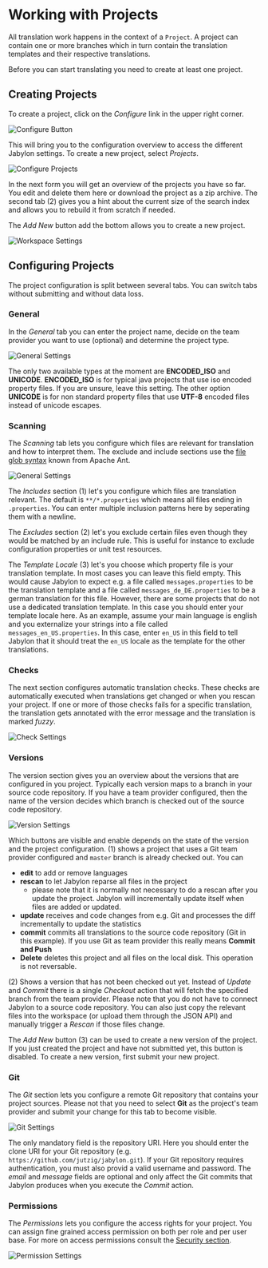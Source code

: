 
# Working with Projects

All translation work happens in the context of a `Project`. A project can contain one or more branches which in turn contain the translation templates and their respective translations.

Before you can start translating you need to create at least one project.


## Creating Projects

To create a project, click on the _Configure_ link in the upper right corner. 

![Configure Button](images/configure.png "Configure Button")

This will bring you to the configuration overview to access the different Jabylon settings. To create a new project, select _Projects_.
 
![Configure Projects](images/configureProjects.png "Configure Projects")

In the next form you will get an overview of the projects you have so far. You edit and delete them here or download the project as a zip archive. The second tab (2) gives you a hint about the current size of the search index and allows you to rebuild it from scratch if needed.
 
The _Add New_ button add the bottom allows you to create a new project.
 
![Workspace Settings](images/workspaceSettings.png "Workspace Settings")
 
## Configuring Projects
 
The project configuration is split between several tabs. You can switch tabs without submitting and without data loss.


### General

In the _General_ tab you can enter the project name, decide on the team provider you want to use (optional) and determine the project type.
 
![General Settings](images/generalProjectSettings.png "General Settings")
 
The only two available types at the moment are **ENCODED_ISO** and **UNICODE**. **ENCODED_ISO** is for typical java projects that use iso encoded property files. If you are unsure, leave this setting. The other option **UNICODE** is for non standard property files that use **UTF-8** encoded files instead of unicode escapes.
 

### Scanning

The _Scanning_ tab lets you configure which files are relevant for translation and how to interpret them. The exclude and include sections use the [file glob syntax](https://ant.apache.org/manual/dirtasks.html) known from Apache Ant.

![General Settings](images/generalProjectSettings.png "General Settings")

The _Includes_ section (1) let's you configure which files are translation relevant. The default is `**/*.properties` which means all files ending in `.properties`. You can enter multiple inclusion patterns here by seperating them with a newline.

The _Excludes_ section (2) let's you exclude certain files even though they would be matched by an include rule. This is useful for instance to exclude configuration properties or unit test resources.

The _Template Locale_ (3) let's you choose which property file is your translation template. In most cases you can leave this field empty. This would cause Jabylon to expect e.g. a file called `messages.properties` to be the translation template and a file called `messages_de_DE.properties` to be a german translation for this file. However, there are some projects that do not use a dedicated translation template. In this case you should enter your template locale here. As an example, assume your main language is english and you externalize your strings into a file called `messages_en_US.properties`. In this case, enter `en_US` in this field to tell Jabylon that it should treat the `en_US` locale as the template for the other translations.


### Checks

The next section configures automatic translation checks. These checks are automatically executed when translations get changed or when you rescan your project. If one or more of those checks fails for a specific translation, the translation gets annotated with the error message and the translation is marked _fuzzy_.

![Check Settings](images/checksProjectSettings.png "Check Settings")



### Versions

The version section gives you an overview about the versions that are configured in you project. Typically each version maps to a branch in your source code repository. If you have a team provider configured, then the name of the version decides which branch is checked out of the source code repository.

![Version Settings](images/versionsConfig.png "Version Settings")

Which buttons are visible and enable depends on the state of the version and the project configuration. (1) shows a project that uses a Git team provider configured and `master` branch is already checked out.
You can

 * **edit** to add or remove languages
 * **rescan** to let Jabylon reparse all files in the project
     * please note that it is normally not necessary to do a rescan after you update the project. Jabylon will incrementally update itself when files are added or updated. 
 * **update** receives and code changes from e.g. Git and processes the diff incrementally to update the statistics
 * **commit** commits all translations to the source code repository (Git in this example). If you use Git as team provider this really means **Commit and Push**
 * **Delete** deletes this project and all files on the local disk. This operation is not reversable.
 
(2) Shows a version that has not been checked out yet. Instead of _Update_ and _Commit_ there is a single _Checkout_ action that will fetch the specified branch from the team provider. Please note that you do not have to connect Jabylon to a source code repository. You can also just copy the relevant files into the workspace (or upload them through the JSON API) and manually trigger a _Rescan_ if those files change.
 
The _Add New_ button (3) can be used to create a new version of the project. If you just created the project and have not submitted yet, this button is disabled. To create a new version, first submit your new project.


### Git

The _Git_ section lets you configure a remote Git repository that contains your project sources. Please not that you need to select **Git** as the project's team provider and submit your change for this tab to become visible.

![Git Settings](images/gitConfig.png "Git Settings")

The only mandatory field is the repository URI. Here you should enter the clone URI for your Git repository (e.g. `https://github.com/jutzig/jabylon.git`).
If your Git repository requires authentication, you must also provid a valid username and password. The _email_ and _message_ fields are optional and only affect the Git commits that Jabylon produces when you execute the _Commit_ action.


### Permissions

The _Permissions_ lets you configure the access rights for your project.
You can assign fine grained access permission on both per role and per user base. For more on access permissions consult the [Security section](./security.html).

![Permission Settings](images/permissionProjectConfig.png "Permission Settings")